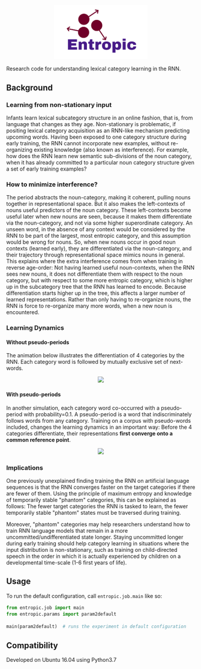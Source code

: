 <div align="center">
 <img src="images/logo.png" width="250">
</div>


Research code for understanding lexical category learning in the RNN.

## Background

### Learning from non-stationary input

Infants learn lexical subcategory structure in an online fashion, that is, from language that changes as they age.
Non-stationary is problematic, if positing lexical category acquisition as an RNN-like mechanism predicting upcoming words.
Having been exposed to one category structure during early training, the RNN cannot incorporate new examples,
 without re-organizing existing knowledge (also known as interference). 
For example, how does the RNN learn new semantic sub-divisions of the noun category, 
  when it has already committed to a particular noun category structure given a set of early training examples?

### How to minimize interference?

The period abstracts the noun-category, making it coherent, pulling nouns together in representational space. 
But it also makes the left-contexts of nouns useful predictors of the noun category. 
These left-contexts become useful later when new nouns are seen, because it makes them differentiate via the noun-category,
 and not via some higher superordinate category. 
An unseen word, in the absence of any context would be considered by the RNN to be part of the largest, most entropic category,
 and this assumption would be wrong for nouns. So, when new nouns occur in good noun contexts (learned early),
 they are differentiated via the noun-category, and their trajectory through representational space mimics nouns in general. 
This explains where the extra interference comes from when training in reverse age-order: Not having learned useful noun-contexts,
 when the RNN sees new nouns, it does not differentiate them with respect to the noun category,
 but with respect to some more entropic category, which is higher up in the subcategory tree that the RNN has learned to encode.
Because differentiation starts higher up in the tree, this affects a larger number of learned representations.
Rather than only having to re-organize nouns, the RNN is force to re-organize many more words, when a new noun is encountered.


### Learning Dynamics

#### Without pseudo-periods

The animation below illustrates the differentiation of 4 categories by the RNN. 
Each category word is followed by mutually exclusive set of next-words.

<div align="center">
 <img src="images/pp=0.0_output_probs.gif" width="600">
</div>

#### With pseudo-periods

In another simulation, each category word co-occurred with a pseudo-period with probability=0.1.
A pseudo-period is a word that indiscriminately follows words from any category.
Training on a corpus with pseudo-words included, changes the learning dynamics in an important way:
Before the 4 categories differentiate, their representations __first converge onto a common reference point__.

<div align="center">
 <img src="images/pp=0.1_output_probs.gif" width="600">
</div>

### Implications

One previously unexplained finding training the RNN on artificial language sequences is that the RNN converges faster on the target categories if there are fewer of them.
Using the principle of maximum entropy and knowledge of temporarily stable "phantom" categories, this can be explained as follows:
The fewer target categories the RNN is tasked to learn, the fewer temporarily stable "phantom" states must be traversed during training.


Moreover, "phantom" categories may help researchers understand how to train RNN language models that remain in a more uncommitted/undifferentiated state longer.
Staying uncommitted longer during early training should help category learning in situations where the input distribution is non-stationary,
such as training on child-directed speech in the order in which it is actually experienced by children on a developmental time-scale (1-6 first years of life).

## Usage

To run the default configuration, call `entropic.job.main` like so:

```python
from entropic.job import main
from entropic.params import param2default

main(param2default)  # runs the experiment in default configuration
```

## Compatibility

Developed on Ubuntu 16.04 using Python3.7

